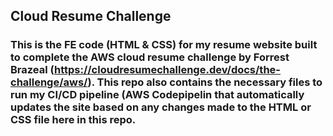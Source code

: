 ## Cloud Resume Challenge
### This is the FE code (HTML & CSS) for my resume website built to complete the AWS cloud resume challenge by Forrest Brazeal (https://cloudresumechallenge.dev/docs/the-challenge/aws/). This repo also contains the necessary files to run my CI/CD pipeline (AWS Codepipelin that automatically updates the site based on any changes made to the HTML or CSS file here in this repo.

